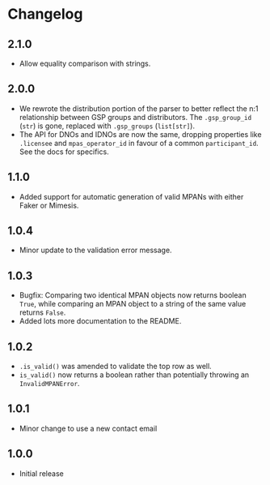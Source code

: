 # Changelog

## 2.1.0

* Allow equality comparison with strings.

## 2.0.0

* We rewrote the distribution portion of the parser to better reflect the n:1
  relationship between GSP groups and distributors.  The `.gsp_group_id`
  (`str`) is gone, replaced with `.gsp_groups` (`list[str]`).
* The API for DNOs and IDNOs are now the same, dropping properties like
  `.licensee` and `mpas_operator_id` in favour of a common `participant_id`.
  See the docs for specifics.


## 1.1.0

* Added support for automatic generation of valid MPANs with either Faker or
  Mimesis.


## 1.0.4

* Minor update to the validation error message.


## 1.0.3

* Bugfix: Comparing two identical MPAN objects now returns boolean `True`,
  while comparing an MPAN object to a string of the same value returns `False`.
* Added lots more documentation to the README.


## 1.0.2

* `.is_valid()` was amended to validate the top row as well.
* `is_valid()` now returns a boolean rather than potentially throwing an
  `InvalidMPANError`.


## 1.0.1

* Minor change to use a new contact email


## 1.0.0

* Initial release

